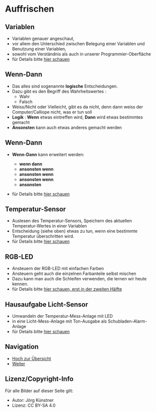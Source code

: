 # Auffrischen

## Variablen 

* Variablen genauer angeschaut, 
* vor allem den Unterschied zwischen Belegung einer Variablen und Benutzung einer Variablen, 
* sowohl vom Verständnis als auch in unserer Programmier-Oberfläche
* für Details bitte [hier schauen](../../04_Tag3/04_01_Auffrischen/README.md)

## Wenn-Dann

* Das alles sind sogenannte __logische__ Entscheidungen.
* Dazu gibt es den Begriff des Wahrheitswertes :
    * Wahr
    * Falsch
* Weiss/Nicht oder Vielleicht, gibt es da nicht, denn dann weiss der Computer/Calliope nicht, was er tun soll
* __Logik__ : __Wenn__ etwas eintreffen wird, __Dann__ wird etwas bestimmtes gemacht
* __Ansonsten__ kann auch etwas anderes gemacht werden


## Wenn-Dann

* __Wenn-Dann__ kann erweitert werden: 
     * __wenn dann__
     * __ansonsten wenn__ 
     * __ansonsten wenn__ 
     * __ansonsten wenn__ 
     * __ansonsten__ 

* für Details bitte [hier schauen](../../04_Tag3/04_02_Wenn-Dann/README.md)


## Temperatur-Sensor

* Auslesen des Temperatur-Sensors, Speichern des aktuellen Temperatur-Wertes in einer Variablen
* Entscheidung (siehe oben) etwas zu tun, wenn eine bestimmte Temperatur überschritten wird.
* für Details bitte [hier schauen](../../04_Tag3/04_03_TemperaturSensor/README.md)


## RGB-LED

* Ansteuern der RGB-LED mit einfachen Farben
* Ansteuern geht auch die einzelnen Farbanteile selbst mischen
* Dazu kann man auch die Schleifen verwenden, die lernen wir heute kennen. 
* für Details bitte [hier schauen, erst in der zweiten Hälfte](../../04_Tag3/04_02_Wenn-Dann/README.md)



## Hausaufgabe Licht-Sensor

* Umwandeln der Temperatur-Mess-Anlage mit LED 
* in eine Licht-Mess-Anlage mit Ton-Ausgabe als Schubladen-Alarm-Anlage
* für Details bitte [hier schauen](../../05_Tag3_Nachlese/README.md)



## Navigation


* [Hoch zur Übersicht](../README.md)  
* [Weiter](../06_02_Schleifen/README.md)  



## Lizenz/Copyright-Info
Für alle Bilder auf dieser Seite gilt:

*  Autor: Jörg Künstner
* Lizenz: CC BY-SA 4.0



